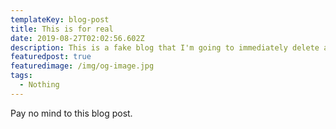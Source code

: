 ```yaml
---
templateKey: blog-post
title: This is for real
date: 2019-08-27T02:02:56.602Z
description: This is a fake blog that I'm going to immediately delete after publishing
featuredpost: true
featuredimage: /img/og-image.jpg
tags:
  - Nothing
---
```

Pay no mind to this blog post.
